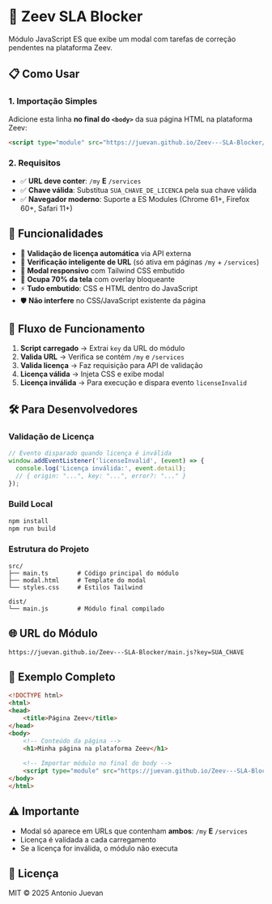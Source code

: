 # 🚀 Zeev SLA Blocker

Módulo JavaScript ES que exibe um modal com tarefas de correção pendentes na plataforma Zeev.

## 📋 **Como Usar**

### **1. Importação Simples**
Adicione esta linha **no final do `<body>`** da sua página HTML na plataforma Zeev:

```html
<script type="module" src="https://juevan.github.io/Zeev---SLA-Blocker/main.js?key=SUA_CHAVE_DE_LICENCA"></script>
```

### **2. Requisitos**
- ✅ **URL deve conter**: `/my` **E** `/services`
- ✅ **Chave válida**: Substitua `SUA_CHAVE_DE_LICENCA` pela sua chave válida
- ✅ **Navegador moderno**: Suporte a ES Modules (Chrome 61+, Firefox 60+, Safari 11+)

## 🔧 **Funcionalidades**

- 🔐 **Validação de licença automática** via API externa
- 🎯 **Verificação inteligente de URL** (só ativa em páginas `/my` + `/services`)
- 🎨 **Modal responsivo** com Tailwind CSS embutido
- 📱 **Ocupa 70% da tela** com overlay bloqueante
- ⚡ **Tudo embutido**: CSS e HTML dentro do JavaScript
- 🛡️ **Não interfere** no CSS/JavaScript existente da página

## 🔄 **Fluxo de Funcionamento**

1. **Script carregado** → Extrai `key` da URL do módulo
2. **Valida URL** → Verifica se contém `/my` e `/services`
3. **Valida licença** → Faz requisição para API de validação
4. **Licença válida** → Injeta CSS e exibe modal
5. **Licença inválida** → Para execução e dispara evento `licenseInvalid`

## 🛠️ **Para Desenvolvedores**

### **Validação de Licença**
```javascript
// Evento disparado quando licença é inválida
window.addEventListener('licenseInvalid', (event) => {
  console.log('Licença inválida:', event.detail);
  // { origin: "...", key: "...", error?: "..." }
});
```

### **Build Local**
```bash
npm install
npm run build
```

### **Estrutura do Projeto**
```
src/
├── main.ts        # Código principal do módulo
├── modal.html     # Template do modal
└── styles.css     # Estilos Tailwind

dist/
└── main.js        # Módulo final compilado
```

## 🌐 **URL do Módulo**
```
https://juevan.github.io/Zeev---SLA-Blocker/main.js?key=SUA_CHAVE
```

## 📝 **Exemplo Completo**

```html
<!DOCTYPE html>
<html>
<head>
    <title>Página Zeev</title>
</head>
<body>
    <!-- Conteúdo da página -->
    <h1>Minha página na plataforma Zeev</h1>
    
    <!-- Importar módulo no final do body -->
    <script type="module" src="https://juevan.github.io/Zeev---SLA-Blocker/main.js?key=abc123def456"></script>
</body>
</html>
```

## ⚠️ **Importante**
- Modal só aparece em URLs que contenham **ambos**: `/my` **E** `/services`
- Licença é validada a cada carregamento
- Se a licença for inválida, o módulo não executa

## 📄 **Licença**
MIT © 2025 Antonio Juevan
